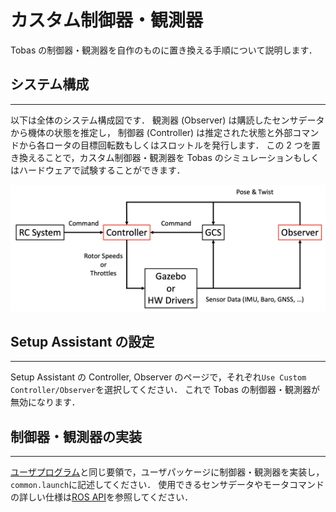 # カスタム制御器・観測器

Tobas の制御器・観測器を自作のものに置き換える手順について説明します．

## システム構成

---

以下は全体のシステム構成図です．
観測器 (Observer) は購読したセンサデータから機体の状態を推定し，
制御器 (Controller) は推定された状態と外部コマンドから各ロータの目標回転数もしくはスロットルを発行します．
この 2 つを置き換えることで，カスタム制御器・観測器を Tobas のシミュレーションもしくはハードウェアで試験することができます．

![system_overview](resources/custom_controller_observer/system_overview.png)

## Setup Assistant の設定

---

Setup Assistant の Controller, Observer のページで，それぞれ`Use Custom Controller/Observer`を選択してください．
これで Tobas の制御器・観測器が無効になります．

## 制御器・観測器の実装

---

[ユーザプログラム](user_code.md)と同じ要領で，ユーザパッケージに制御器・観測器を実装し，`common.launch`に記述してください．
使用できるセンサデータやモータコマンドの詳しい仕様は[ROS API](ros_api.md)を参照してください．
